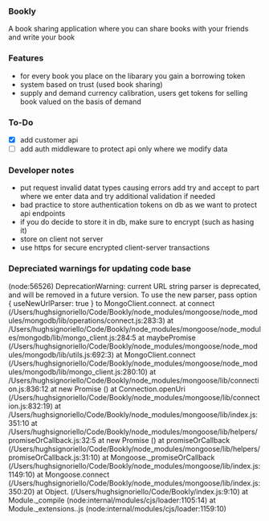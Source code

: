### Bookly
A book sharing application where you can share books with your friends and write your book 

### Features
- for every book you place on the libarary you gain a borrowing token
- system based on trust (used book sharing)
- supply and demand currency calibration, users get tokens for selling book valued on the basis of demand

### To-Do
- [x] add customer api
- [ ] add auth middleware to protect api only where we modify data

### Developer notes
- put request invalid datat types causing errors add try and accept to part where we enter data and try additional validation if needed
- bad practice to store authentication tokens on db  as we want to protect api endpoints
- if you do decide to store it in db, make sure to encrypt (such as hasing it)
- store on client not server
- use https for secure encrypted client-server transactions

### Depreciated warnings for updating code base
 (node:56526) DeprecationWarning: current URL string parser is deprecated, and will be removed in a future  version. To use the new parser, pass option { useNewUrlParser: true } to MongoClient.connect.
    at connect (/Users/hughsignoriello/Code/Bookly/node_modules/mongoose/node_modules/mongodb/lib/operations/connect.js:283:3)
    at /Users/hughsignoriello/Code/Bookly/node_modules/mongoose/node_modules/mongodb/lib/mongo_client.js:284:5
    at maybePromise (/Users/hughsignoriello/Code/Bookly/node_modules/mongoose/node_modules/mongodb/lib/utils.js:692:3)
    at MongoClient.connect (/Users/hughsignoriello/Code/Bookly/node_modules/mongoose/node_modules/mongodb/lib/mongo_client.js:280:10)
    at /Users/hughsignoriello/Code/Bookly/node_modules/mongoose/lib/connection.js:836:12
    at new Promise (<anonymous>)
    at Connection.openUri (/Users/hughsignoriello/Code/Bookly/node_modules/mongoose/lib/connection.js:832:19)
    at /Users/hughsignoriello/Code/Bookly/node_modules/mongoose/lib/index.js:351:10
    at /Users/hughsignoriello/Code/Bookly/node_modules/mongoose/lib/helpers/promiseOrCallback.js:32:5
    at new Promise (<anonymous>)
    at promiseOrCallback (/Users/hughsignoriello/Code/Bookly/node_modules/mongoose/lib/helpers/promiseOrCallback.js:31:10)
    at Mongoose._promiseOrCallback (/Users/hughsignoriello/Code/Bookly/node_modules/mongoose/lib/index.js:1149:10)
    at Mongoose.connect (/Users/hughsignoriello/Code/Bookly/node_modules/mongoose/lib/index.js:350:20)
    at Object.<anonymous> (/Users/hughsignoriello/Code/Bookly/index.js:9:10)
    at Module._compile (node:internal/modules/cjs/loader:1105:14)
    at Module._extensions..js (node:internal/modules/cjs/loader:1159:10)